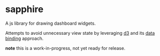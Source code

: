 # sapphire

A js library for drawing dashboard widgets.

Attempts to avoid unnecessary view state by leveraging [d3](http://d3js.org/) and its [data binding](http://d3js.org/#introduction) approach.

**note** this is a work-in-progress, not yet ready for release.
